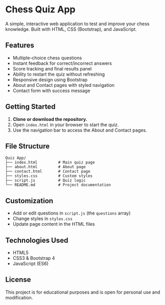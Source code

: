 # Chess Quiz App

A simple, interactive web application to test and improve your chess knowledge. Built with HTML, CSS (Bootstrap), and JavaScript.

## Features
- Multiple-choice chess questions
- Instant feedback for correct/incorrect answers
- Score tracking and final results panel
- Ability to restart the quiz without refreshing
- Responsive design using Bootstrap
- About and Contact pages with styled navigation
- Contact form with success message

## Getting Started
1. **Clone or download the repository.**
2. Open `index.html` in your browser to start the quiz.
3. Use the navigation bar to access the About and Contact pages.

## File Structure
```
Quiz App/
├── index.html         # Main quiz page
├── about.html         # About page
├── contact.html       # Contact page
├── styles.css         # Custom styles
├── script.js          # Quiz logic
└── README.md          # Project documentation
```

## Customization
- Add or edit questions in `script.js` (the `questions` array)
- Change styles in `styles.css`
- Update page content in the HTML files

## Technologies Used
- HTML5
- CSS3 & Bootstrap 4
- JavaScript (ES6)



## License
This project is for educational purposes and is open for personal use and modification.
